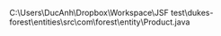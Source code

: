 C:\Users\DucAnh\Dropbox\Workspace\JSF test\dukes-forest\entities\src\com\forest\entity\Product.java
